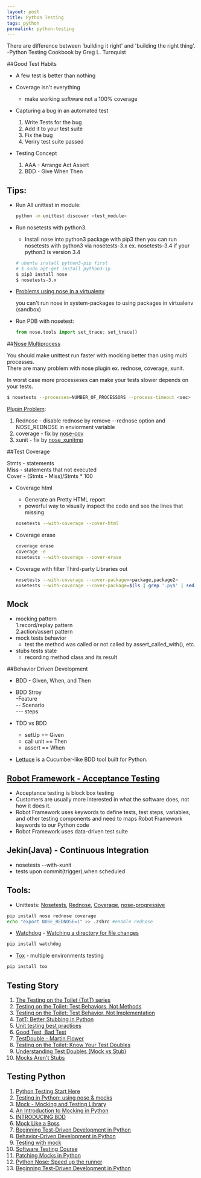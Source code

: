 ```yaml
---
layout: post
title: Python Testing
tags: python
permalink: python-testing
---
```


There are difference between 'building it right' and 'building the right thing'. -Python Testing Cookbook by Greg L. Turnquist


##Good Test Habits
* A few test is better than nothing  
* Coverage isn't everything  
  - make working software not a 100% coverage
* Capturing a bug in an automated test  
  1. Write Tests for the bug  
  2. Add it to your test suite  
  3. Fix the bug  
  4. Veriry test suite passed  
  
* Testing Concept
  1. AAA - Arrange Act Assert  
  2. BDD - Give When Then  


## Tips:

* Run All unittest in module:

  ```sh
  python -m unittest discover <test_module>
  ```
* Run nosetests with python3.  
  - Install nose into python3 package with pip3 then you can run nosetests with python3 via nosetests-3.x ex. nosetests-3.4 if your python3 is version 3.4

  ```sh
  # ubuntu install python3-pip first
  # $ sudo apt-get install python3-ip
  $ pip3 install nose
  $ nosetests-3.x
  ```
* [Problems using nose in a virtualenv](http://stackoverflow.com/questions/864956/problems-using-nose-in-a-virtualenv)

  you can't run nose in system-packages to using packages in virtualenv (sandbox)
  
* Run PDB with nosetest:

  ```python
  from nose.tools import set_trace; set_trace()
  ```
  
##[Nose Multiprocess](http://nose.readthedocs.org/en/latest/plugins/multiprocess.html)

You should make unittest run faster with mocking better than using multi processes.  
There are many problem with nose plugin ex. rednose, coverage, xunit.  

In worst case more processeses can make your tests slower depends on your tests.  

```sh
$ nosetests --processes=NUMBER_OF_PROCESSORS --process-timeout <sec>
```

[Plugin Problem](http://www.metaklass.org/nose-accelerating-the-runner/):  
1. Rednose - disable rednose by remove --rednose option and NOSE_REDNOSE in enviorment variable  
2. coverage - fix by [nose-cov](https://pypi.python.org/pypi/nose-cov)  
3. xunit - fix by [nose_xunitmp](https://pypi.python.org/pypi/nose_xunitmp/0.2)  

##Test Coverage

Stmts - statements  
Miss - statements that not executed  
Cover - (Stmts - Miss)/Stmts * 100  

* Coverage html  
  - Generate an Pretty HTML report  
  - powerful way to visually inspect the code and see the lines that missing  

  ```sh
  nosetests --with-coverage --cover-html 
  ```
* Coverage erase

  ```sh
  coverage erase
  coverage -e
  nosetests --with-coverage --cover-erase
  ```
* Coverage with filter Third-party Libraries out

  ```sh
  nosetests --with-coverage --cover-package=<package,package2>
  nosetests --with-coverage --cover-package=$(ls | grep '.py$' | sed 's/[.]py$//' | xargs | sed 's/[\ ]/,/g')
  ```


## Mock

* mocking pattern  
  1.record/replay pattern  
  2.action/assert pattern 
* mock tests behavior  
  - test the method was called or not called by assert_called_with(), etc.  
* stubs tests state  
  - recording method class and its result  


##Behavior Driven Development

* BDD - Given, When, and Then
* BDD Stroy  
  -Feature  
  -- Scenario  
  --- steps  

* TDD vs BDD  
  - setUp   ==  Given  
  - call unit ==  Then  
  - assert    ==   When  

* [Lettuce](http://lettuce.it) is a Cucumber-like BDD tool built for Python.


## [Robot Framework - Acceptance Testing](https://github.com/robotframework/robotframework) 
* Acceptance testing is block box testing
* Customers are usually more interested in what the software does, not how it does it.  
* Robot Framework uses keywords to define tests, test steps, variables, and other testing components and need to maps Robot Framework keywords to our Python code  
* Robot Framework uses data-driven test suite  


## Jekin(Java) - Continuous Integration
* nosetests --with-xunit
* tests upon commit(trigger),when scheduled


## Tools:
  * Unittests: [Nosetests](https://nose.readthedocs.org), [Rednose](https://pypi.python.org/pypi/rednose), [Coverage](https://pypi.python.org/pypi/coverage), [nose-progressive](https://pypi.python.org/pypi/nose-progressive/)

  ```sh
  pip install nose rednose coverage
  echo "export NOSE_REDNOSE=1" >> .zshrc #enable rednose
  ```
  * [Watchdog](https://github.com/gorakhargosh/watchdog) - 
  [Watching a directory for file changes](http://brunorocha.org/python/watching-a-directory-for-file-changes-with-python.html)  

  ```sh
  pip install watchdog
  ```
  
  * [Tox](https://testrun.org/tox/latest/) - multiple environments testing

  ```sh
  pip install tox
  ```

## Testing Story
1. [The Testing on the Toilet (TotT) series](http://googletesting.blogspot.com/search/label/TotT)
2. [Testing on the Toilet: Test Behaviors, Not
   Methods](http://googletesting.blogspot.com/2014/04/testing-on-toilet-test-behaviors-not.html)
3. [Testing on the Toilet: Test Behavior, Not
   Implementation](http://googletesting.blogspot.com/2013/08/testing-on-toilet-test-behavior-not.html)
4. [TotT: Better Stubbing in Python](http://googletesting.blogspot.com/2007/01/better-stubbing-in-python.html)
5. [Unit testing best practices](http://www.slideshare.net/nickokiss/unit-testing-best-practices)
6. [Good Test, Bad Test](http://late.am/post/2015/04/20/good-test-bad-test.html)
7. [TestDouble - Martin Flower](http://www.martinfowler.com/bliki/TestDouble.html)
8. [Testing on the Toilet: Know Your Test Doubles](http://googletesting.blogspot.com/2013/07/testing-on-toilet-know-your-test-doubles.html)
9. [Understanding Test Doubles (Mock vs Stub)](https://adamcod.es/2014/05/15/test-doubles-mock-vs-stub.html)
10. [Mocks Aren't Stubs](http://martinfowler.com/articles/mocksArentStubs.html)


## Testing Python
1. [Python Testing Start Here](http://pythontesting.net/start-here/)
2. [Testing in Python: using nose & mocks](http://techblog.appnexus.com/2012/testing-in-python-using-nose-mocks/)
3. [Mock - Mocking and Testing Library](http://www.voidspace.org.uk/python/mock/)
4. [An Introduction to Mocking in Python](http://www.toptal.com/python/an-introduction-to-mocking-in-python)
5. [INTRODUCING BDD](http://dannorth.net/introducing-bdd./)
6. [Mock Like a Boss](http://slidedeck.io/oxtopus/mocklikeaboss)
7. [Beginning Test-Driven Development in Python](http://code.tutsplus.com/tutorials/beginning-test-driven-development-in-python--net-30137)
8. [Behavior-Driven Development in Python](http://code.tutsplus.com/tutorials/behavior-driven-development-in-python--net-26547)
9. [Testing with mock](http://pyvideo.org/video/392/pycon-2011--testing-with-mock)
10. [Software Testing Course](https://www.udacity.com/course/cs258)
11. [Patching Mocks in Python](http://www.drdobbs.com/architecture-and-design/patching-mocks-in-python/240168924)
12. [Python Nose: Speed up the runner](http://www.metaklass.org/nose-accelerating-the-runner/)
13. [Beginning Test-Driven Development in Python](http://code.tutsplus.com/tutorials/beginning-test-driven-development-in-python--net-30137)
